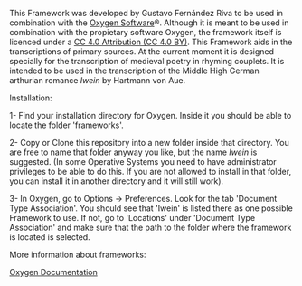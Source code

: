 This Framework was developed by Gustavo Fernández Riva to be used in combination with the [Oxygen Software](https://www.oxygenxml.com/)®. Although it is meant to be used in combination with the propietary software Oxygen, the framework itself is licenced under a [CC 4.0 Attribution (CC 4.0 BY)](https://creativecommons.org/licenses/by/4.0/). This Framework aids in the transcriptions of primary sources. At the current moment it is designed specially for the transcription of medieval poetry in rhyming couplets. It is intended to be used in the transcription of the Middle High German arthurian romance *Iwein* by Hartmann von Aue.

Installation:

1- Find your installation directory for Oxygen. Inside it you should be able to locate the folder 'frameworks'. 

2- Copy or Clone this repository into a new folder inside that directory. You are free to name that folder anyway you like, but the name *Iwein* is suggested. (In some Operative Systems you need to have administrator privileges to be able to do this. If you are not allowed to install in that folder, you can install it in another directory and it will still work).

3- In Oxygen, go to Options -> Preferences. Look for the tab 'Document Type Association'. You should see that 'Iwein' is listed there as one possible Framework to use. If not, go to 'Locations' under 'Document Type Association' and make sure that the path to the folder where the framework is located is selected.


More information about frameworks:

[Oxygen Documentation](https://www.oxygenxml.com/doc/versions/20.1/ug-editor/topics/authoring_customization.html)




